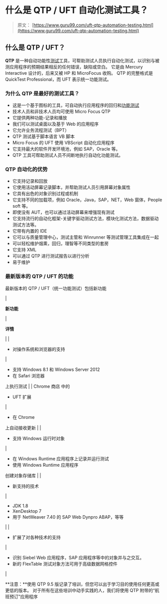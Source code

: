 # 什么是 QTP / UFT 自动化测试工具？

> 原文： [https://www.guru99.com/uft-qtp-automation-testing.html](https://www.guru99.com/uft-qtp-automation-testing.html)

## 什么是 QTP / UFT？

**QTP** 是一种自动功能性[测试](/software-testing.html)工具，可帮助测试人员执行自动化测试，以识别与被测应用程序的预期结果相反的任何错误，缺陷或空白。 它是由 Mercury Interactive 设计的，后来又被 HP 和 MicroFocus 收购。 QTP 的完整格式是 QuickTest Professional，而 UFT 表示统一功能测试。

### **为什么 QTP 是最好的测试工具？**

*   这是一个基于图标的工具，可自动执行应用程序的回归和[功能测试](/functional-testing.html)
*   技术人员和非技术人员均可使用 Micro Focus QTP
*   它提供两种功能-记录和播放
*   我们可以测试桌面以及基于 Web 的应用程序
*   它允许业务流程测试（BPT）
*   QTP 测试基于脚本语言 VB 脚本
*   Micro Focus 的 UFT 使用 VBScript 自动化应用程序
*   它支持最大的软件开发环境池，例如 SAP，Oracle 等。
*   QTP 工具可帮助测试人员不间断地执行自动化功能测试。

### **QTP 自动化的优势**

*   它支持记录和回放
*   它使用活动屏幕记录脚本，并帮助测试人员引用屏幕对象属性
*   它具有出色的对象识别过程或机制
*   它支持不同的加载项，例如 Oracle，Java，SAP，NET，Web 窗体，People soft 等。
*   即使没有 AUT，也可以通过活动屏幕来增强现有测试
*   它支持流行的自动化框架-关键字驱动测试方法，模块化测试方法，数据驱动测试方法等。
*   它带有内置的 IDE
*   它可以与质量管理中心，测试主管和 Winrunner 等测试管理工具集成在一起
*   可以轻松维护烟熏，回归，理智等不同类型的套房
*   它支持 XML
*   可以通过 QTP 进行测试报告以进行分析
*   易于维护

### **最新版本的 QTP / UFT 的功能**

最新版本的 QTP / UFT（统一功能测试）包括新功能

<colgroup><col style="width: 25%;"> <col style="width: 75%;"></colgroup> 
| 

**新功能**

 | 

**详情**

 |
| 

*   对操作系统和浏览器的支持

 | 

*   支持 Windows 8.1 和 Windows Server 2012
*   在 Safari 浏览器

上执行测试 |
| Chrome 商店 中的

*   UFT 扩展

 | 

*   在 Chrome

上自动接收更新 |
| 

*   支持 Windows 运行时对象

 | 

*   在 Windows Runtime 应用程序上记录并运行测试
*   使用 Windows Runtime 应用程序

创建对象存储库 |
| 

*   新支持的技术

 | 

*   JDK 1.8
*   XenDesktop 7
*   用于 NetWeaver 7.40 的 SAP Web Dynpro ABAP，等等

 |
| 

*   扩展了对各种技术的支持

 | 

*   识别 Siebel Web 应用程序，SAP 应用程序等中的对象并与之交互。
*   新的 FlexTable 测试对象方法可用于高级数据网格控件

 |

**注意：**使用 QTP 9.5 版记录了培训，但您可以出于学习目的使用任何更高或更低的版本。 对于所有在这些培训中动手实践的人，我们将使用 QTP 附带的“航班预订”应用程序